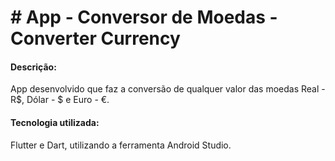 # # App - Conversor de Moedas -  Converter Currency

#### Descrição:
App desenvolvido que faz a conversão de qualquer valor das moedas Real - R$, Dólar - $ e Euro - €.

#### Tecnologia utilizada:
Flutter e Dart, utilizando a ferramenta Android Studio.
